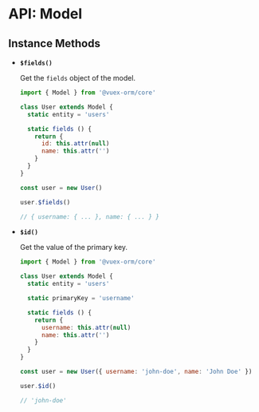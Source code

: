# API: Model

## Instance Methods

- **`$fields()`**

  Get the `fields` object of the model.

  ```js
  import { Model } from '@vuex-orm/core'

  class User extends Model {
    static entity = 'users'

    static fields () {
      return {
        id: this.attr(null)
        name: this.attr('')
      }
    }
  }

  const user = new User()

  user.$fields()

  // { username: { ... }, name: { ... } }
  ```

- **`$id()`**

  Get the value of the primary key.

  ```js
  import { Model } from '@vuex-orm/core'

  class User extends Model {
    static entity = 'users'

    static primaryKey = 'username'

    static fields () {
      return {
        username: this.attr(null)
        name: this.attr('')
      }
    }
  }

  const user = new User({ username: 'john-doe', name: 'John Doe' })

  user.$id()

  // 'john-doe'
  ```
